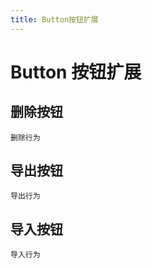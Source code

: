 ```yaml
---
title: Button按钮扩展
---
```


# Button 按钮扩展

## 删除按钮

<code src="./demos/Demo1.tsx">删除行为</code>

## 导出按钮

<code src="./demos/Demo2.tsx">导出行为</code>

## 导入按钮

<code src="./demos/Demo3.tsx">导入行为</code>
